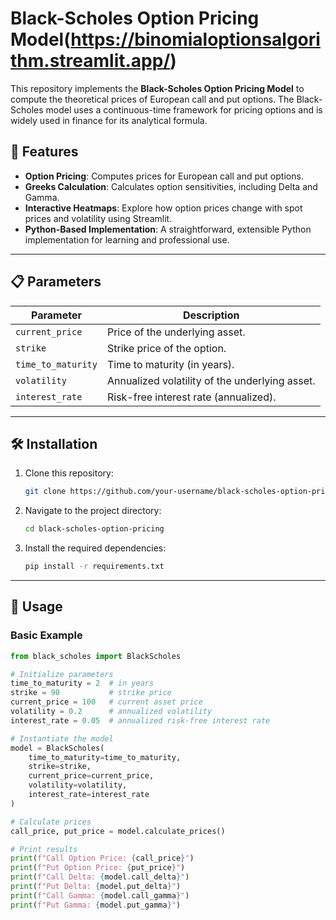 # Black-Scholes Option Pricing Model(https://binomialoptionsalgorithm.streamlit.app/)

This repository implements the **Black-Scholes Option Pricing Model** to compute the theoretical prices of European call and put options. The Black-Scholes model uses a continuous-time framework for pricing options and is widely used in finance for its analytical formula.

## 🚀 Features
- **Option Pricing**: Computes prices for European call and put options.
- **Greeks Calculation**: Calculates option sensitivities, including Delta and Gamma.
- **Interactive Heatmaps**: Explore how option prices change with spot prices and volatility using Streamlit.
- **Python-Based Implementation**: A straightforward, extensible Python implementation for learning and professional use.

---

## 📋 Parameters
| Parameter               | Description                                       |
|-------------------------|---------------------------------------------------|
| `current_price`         | Price of the underlying asset.                    |
| `strike`                | Strike price of the option.                       |
| `time_to_maturity`      | Time to maturity (in years).                      |
| `volatility`            | Annualized volatility of the underlying asset.    |
| `interest_rate`         | Risk-free interest rate (annualized).             |

---

## 🛠 Installation
1. Clone this repository:
    ```bash
    git clone https://github.com/your-username/black-scholes-option-pricing.git
    ```
2. Navigate to the project directory:
    ```bash
    cd black-scholes-option-pricing
    ```
3. Install the required dependencies:
    ```bash
    pip install -r requirements.txt
    ```

---

## 📝 Usage
### Basic Example
```python
from black_scholes import BlackScholes

# Initialize parameters
time_to_maturity = 2  # in years
strike = 90           # strike price
current_price = 100   # current asset price
volatility = 0.2      # annualized volatility
interest_rate = 0.05  # annualized risk-free interest rate

# Instantiate the model
model = BlackScholes(
    time_to_maturity=time_to_maturity,
    strike=strike,
    current_price=current_price,
    volatility=volatility,
    interest_rate=interest_rate
)

# Calculate prices
call_price, put_price = model.calculate_prices()

# Print results
print(f"Call Option Price: {call_price}")
print(f"Put Option Price: {put_price}")
print(f"Call Delta: {model.call_delta}")
print(f"Put Delta: {model.put_delta}")
print(f"Call Gamma: {model.call_gamma}")
print(f"Put Gamma: {model.put_gamma}")
